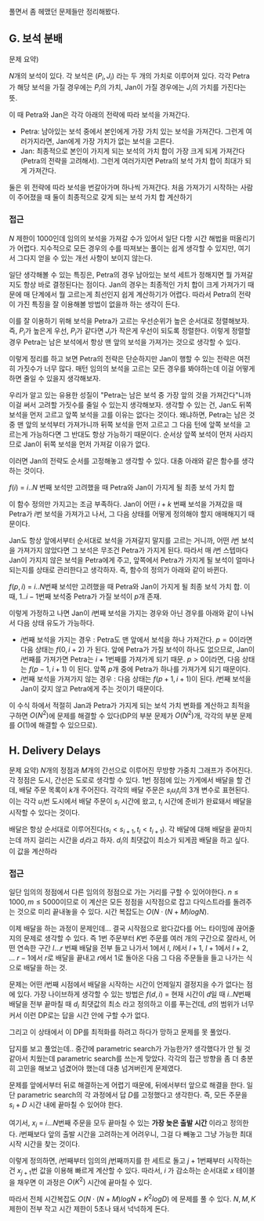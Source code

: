 풀면서 좀 헤맸던 문제들만 정리해봤다.

## G. 보석 분배

문제 요약)

$N$개의 보석이 있다. 각 보석은 $(P_i, J_i)$ 라는 두 개의 가치로 이루어져 있다. 각각 Petra가 해당 보석을 가질 경우에는 $P_i$의 가치, Jan이 가질 경우에는 $J_i$의 가치를 가진다는 뜻.

이 때 Petra와 Jan은 각각 아래의 전략에 따라 보석을 가져간다.

- Petra: 남아있는 보석 중에서 본인에게 가장 가치 있는 보석을 가져간다. 그런게 여러가지라면, Jan에게 가장 가치가 없는 보석을 고른다.
- Jan: 최종적으로 본인이 가지게 되는 보석의 가치 합이 가장 크게 되게 가져간다(Petra의 전략을 고려해서). 그런게 여러가지면 Petra의 보석 가치 합이 최대가 되게 가져간다.

둘은 위 전략에 따라 보석을 번갈아가며 하나씩 가져간다. 처음 가져가기 시작하는 사람이 주어졌을 때 둘이 최종적으로 갖게 되는 보석 가치 합 계산하기

### 접근

$N$ 제한이 1000인데 임의의 보석을 가져갈 수가 있어서 일단 다항 시간 해법을 떠올리기가 어렵다. 지수적으로 모든 경우의 수를 따져보는 풀이는 쉽게 생각할 수 있지만, 여기서 그다지 얻을 수 있는 개선 사항이 보이지 않는다.

일단 생각해볼 수 있는 특징은, Petra의 경우 남아있는 보석 세트가 정해지면 뭘 가져갈지도 항상 바로 결정된다는 점이다. Jan의 경우는 최종적인 가치 합이 크게 가져가기 때문에 매 단계에서 뭘 고르는게 최선인지 쉽게 계산하기가 어렵다. 따라서 Petra의 전략이 가진 특징을 잘 이용해볼 방법이 없을까 하는 생각이 든다.

이를 잘 이용하기 위해 보석을 Petra가 고르는 우선순위가 높은 순서대로 정렬해보자. 즉, $P_i$가 높은게 우선, $P_i$가 같다면 $J_i$가 작은게 우선이 되도록 정렬한다. 이렇게 정렬할 경우 Petra는 남은 보석에서 항상 맨 앞의 보석을 가져가는 것으로 생각할 수 있다.

이렇게 정리를 하고 보면 Petra의 전략은 단순하지만 Jan이 행할 수 있는 전략은 여전히 가짓수가 너무 많다. 매턴 임의의 보석을 고르는 모든 경우를 봐야하는데 이걸 어떻게하면 줄일 수 있을지 생각해보자.

우리가 알고 있는 유용한 성질이 "Petra는 남은 보석 중 가장 앞의 것을 가져간다"니까 이걸 써서 고려할 가짓수를 줄일 수 있는지 생각해보자. 생각할 수 있는 건, Jan도 뒤쪽 보석을 먼저 고르고 앞쪽 보석을 고를 이유는 없다는 것이다. 왜냐하면, Petra는 남은 것 중 맨 앞의 보석부터 가져가니까 뒤쪽 보석을 먼저 고르고 그 다음 턴에 앞쪽 보석을 고르는게 가능하다면 그 반대도 항상 가능하기 때문이다. 순서상 앞쪽 보석이 먼저 사라지므로 Jan이 뒤쪽 보석을 먼저 가져갈 이유가 없다.

이러면 Jan의 전략도 순서를 고정해놓고 생각할 수 있다. 대충 아래와 같은 함수를 생각하는 것이다.

$f(i)$ = $i..N$ 번째 보석만 고려했을 때 Petra와 Jan이 가지게 될 최종 보석 가치 합

이 함수 정의만 가지고는 조금 부족하다. Jan이 어떤 $i+k$ 번째 보석을 가져갔을 때 Petra가 $i$번 보석을 가져가고 나서, 그 다음 상태를 어떻게 정의해야 할지 애매해지기 때문이다.

Jan도 항상 앞에서부터 순서대로 보석을 가져갈지 말지를 고르는 거니까, 어떤 $i$번 보석을 가져가지 않았다면 그 보석은 무조건 Petra가 가지게 된다. 따라서 매 $i$번 스텝마다 Jan이 가지지 않은 보석을 Petra에게 주고, 앞쪽에서 Petra가 가지게 될 보석이 얼마나 되는지를 상태로 관리한다고 생각하자. 즉, 함수의 정의가 아래와 같이 바뀐다.

$f(p,i)$ = $i..N$번째 보석만 고려했을 때 Petra와 Jan이 가지게 될 최종 보석 가치 합. 이 때, $1..i-1$번째 보석중 Petra가 가질 보석이 $p$개 존재.

이렇게 가정하고 나면 Jan이 $i$번째 보석을 가지는 경우와 아닌 경우를 아래와 같이 나눠서 다음 상태 유도가 가능하다.

- $i$번째 보석을 가지는 경우 : Petra도 맨 앞에서 보석을 하나 가져간다. $p=0$이라면 다음 상태는 $f(0,i+2)$ 가 된다. 앞에 Petra가 가질 보석이 하나도 없으므로, Jan이 $i$번째를 가져가면 Petra는 $i+1$번째를 가져가게 되기 때문. $p>0$이라면, 다음 상태는 $f(p-1,i+1)$ 이 된다. 앞쪽 $p$개 중에 Petra가 하나를 가져가게 되기 때문이다.
- $i$번째 보석을 가져가지 않는 경우 : 다음 상태는 $f(p+1,i+1)$이 된다. $i$번째 보석을 Jan이 갖지 않고 Petra에게 주는 것이기 때문이다.

이 수식 하에서 적절히 Jan과 Petra가 가지게 되는 보석 가치 변화를 계산하고 최적을 구하면 $O(N^2)$에 문제를 해결할 수 있다(DP의 부분 문제가 $O(N^2)$개, 각각의 부분 문제를 $O(1)$에 해결할 수 있으므로).

## H. Delivery Delays

문제 요약) $N$개의 정점과 $M$개의 간선으로 이루어진 무방향 가중치 그래프가 주어진다. 각 정점은 도시, 간선은 도로로 생각할 수 있다. $1$번 정점에 있는 가게에서 배달을 할 건데, 배달 주문 목록이 $k$개 주어진다. 각각의 배달 주문은 $s_i u_i t_i$의 3개 변수로 표현된다. 이는 각각 $u_i$번 도시에서 배달 주문이 $s_i$ 시간에 왔고, $t_i$ 시간에 준비가 완료돼서 배달을 시작할 수 있다는 것이다.

배달은 항상 순서대로 이루어진다($s_i \lt s_{i+1}, t_i \lt t_{i+1}$). 각 배달에 대해 배달을 끝마치는데 까지 걸리는 시간을 $d_i$라고 하자. $d_i$의 최댓값이 최소가 되게끔 배달을 하고 싶다. 이 값을 계산하라

### 접근

일단 임의의 정점에서 다른 임의의 정점으로 가는 거리를 구할 수 있어야한다. $n \le 1000, m \le 5000$이므로 이 계산은 모든 정점을 시작점으로 잡고 다익스트라를 돌려주는 것으로 미리 끝내놓을 수 있다. 시간 복잡도는 $O(N \cdot (N+M)logN)$.

이제 배달을 하는 과정이 문제인데... 결국 시작점으로 왔다갔다를 어느 타이밍에 끊어줄지의 문제로 생각할 수 있다. 즉 $1$번 주문부터 $K$번 주문를 여러 개의 구간으로 잘라서, 어떤 연속한 구간 $l \dots r$ 번째 배달을 전부 들고 나가서 $1$에서 $l$, $l$에서 $l+1$, $l+1$에서 $l+2$, ... $r-1$에서 $r$로 배달을 끝내고 $r$에서 $1$로 돌아온 다음 그 다음 주문들을 들고 나가는 식으로 배달을 하는 것.

문제는 어떤 $i$번째 시점에서 배달을 시작하는 시간이 언제일지 결정지을 수가 없다는 점에 있다. 가장 나이브하게 생각할 수 있는 방법은 $f(d, i)$ = 현재 시간이 $d$일 때 $i..N$번째 배달을 전부 끝마칠 때 $d_i$ 최댓값의 최소 라고 정의하고 이를 푸는건데, $d$의 범위가 너무 커서 이런 DP로는 답을 시간 안에 구할 수가 없다.

그리고 이 상태에서 이 DP를 최적화를 하려고 하다가 망하고 문제를 못 풀었다.

답지를 보고 풀었는데.. 중간에 parametric search가 가능한가? 생각했다가 안 될 것 같아서 치웠는데 parametric search를 쓰는게 맞았다. 각각의 접근 방향을 좀 더 충분히 고민을 해보고 넘겼어야 했는데 대충 넘겨버린게 문제였다.

문제를 앞에서부터 뒤로 해결하는게 어렵기 때문에, 뒤에서부터 앞으로 해결을 한다. 일단 parametric search의 각 과정에서 답 $D$를 고정했다고 생각한다. 즉, 모든 주문을 $s_i + D$ 시간 내에 끝마칠 수 있어야 한다.

여기서, $x_i$ = $i \dots N$번째 주문을 모두 끝마칠 수 있는 **가장 늦은 출발 시간** 이라고 정의한다. $i$번째보다 앞의 출발 시간을 고려하는게 어려우니, 그걸 다 빼놓고 그냥 가능한 최대 시작 시간을 찾는 것이다.

이렇게 정의하면, $i$번째부터 임의의 $j$번째까지를 한 세트로 돌고 $j+1$번째부터 시작하는건 $x_{j+1}$번 값을 이용해 빠르게 계산할 수 있다. 따라서, $i$ 가 감소하는 순서대로 $x$ 테이블을 채우면 이 과정은 $O(K^2)$ 시간에 끝마칠 수 있다.

따라서 전체 시간복잡도 $O(N \cdot (N+M)logN + K^2logD)$ 에 문제를 풀 수 있다. $N,M,K$ 제한이 전부 작고 시간 제한이 5초나 돼서 넉넉하게 돈다.

